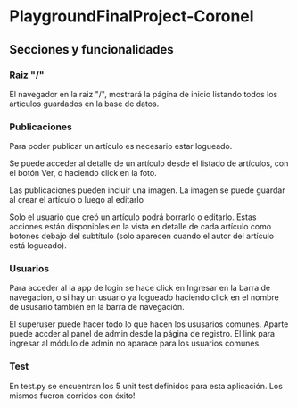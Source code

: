 # PlaygroundFinalProject-Coronel
## Secciones y funcionalidades
  ### Raiz "/" 
  El navegador en la raiz "/", mostrará la página de inicio listando todos los artículos guardados en la base de datos.
  ### Publicaciones
  Para poder publicar un artículo es necesario estar logueado. 

  Se puede acceder al detalle de un artículo desde el listado de artículos, con el botón Ver, o haciendo click en la foto.

  Las publicaciones pueden incluir una imagen. La imagen se puede guardar al crear el artículo o luego al editarlo

  Solo el usuario que creó un artículo podrá borrarlo o editarlo. Estas acciones están disponibles en la vista en detalle de cada artículo como botones debajo del subtítulo (solo aparecen cuando el autor del artículo está logueado).

  ### Usuarios
  Para acceder al la app de login se hace click en Ingresar en la barra de navegacion, o si hay un usuario ya logueado haciendo click en el nombre de ususario también en la barra de navegación.
  
  El superuser puede hacer todo lo que hacen los ususarios comunes. Aparte puede accder al panel de admin desde la página de registro. El link para ingresar al módulo de admin no aparace para los usuarios comunes.
  
  ### Test
  En test.py se encuentran los 5 unit test definidos para esta aplicación. Los mismos fueron corridos con éxito!

  
 
